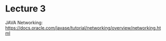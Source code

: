 # Lecture 3

JAVA Networking: 
                    https://docs.oracle.com/javase/tutorial/networking/overview/networking.html